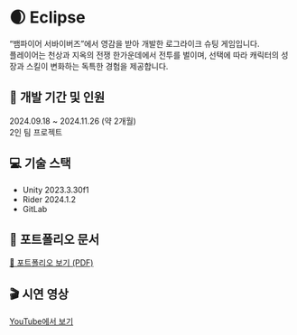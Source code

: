 # 🌒 Eclipse

“뱀파이어 서바이버즈”에서 영감을 받아 개발한 로그라이크 슈팅 게임입니다.  
플레이어는 천상과 지옥의 전쟁 한가운데에서 전투를 벌이며, 선택에 따라 캐릭터의 성장과 스킬이 변화하는 독특한 경험을 제공합니다.

## 📅 개발 기간 및 인원
2024.09.18 ~ 2024.11.26 (약 2개월)  
2인 팀 프로젝트

## 💻 기술 스택
- Unity 2023.3.30f1
- Rider 2024.1.2
- GitLab

## 📁 포트폴리오 문서
[📄 포트폴리오 보기 (PDF)](./Portfolio%20-%20Eclipse.pdf)

## 🎬 시연 영상
[YouTube에서 보기](https://www.youtube.com/watch?v=WOJ5cdyHEBU)
